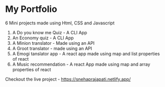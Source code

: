 # My Portfolio

6 Mini projects made using Html, CSS and Javascript

1. A Do you know me Quiz - A CLI App
2. An Economy quiz - A CLI App
3. A Minion translator - Made using an API
4. A Groot translator - made using an API
5. A Emogi tanslator app - A react app made using map and list properties of react
6. A Music recommendation - A react App made using map and array properties of react

Checkout the live project - https://snehaprajapati.netlify.app/
